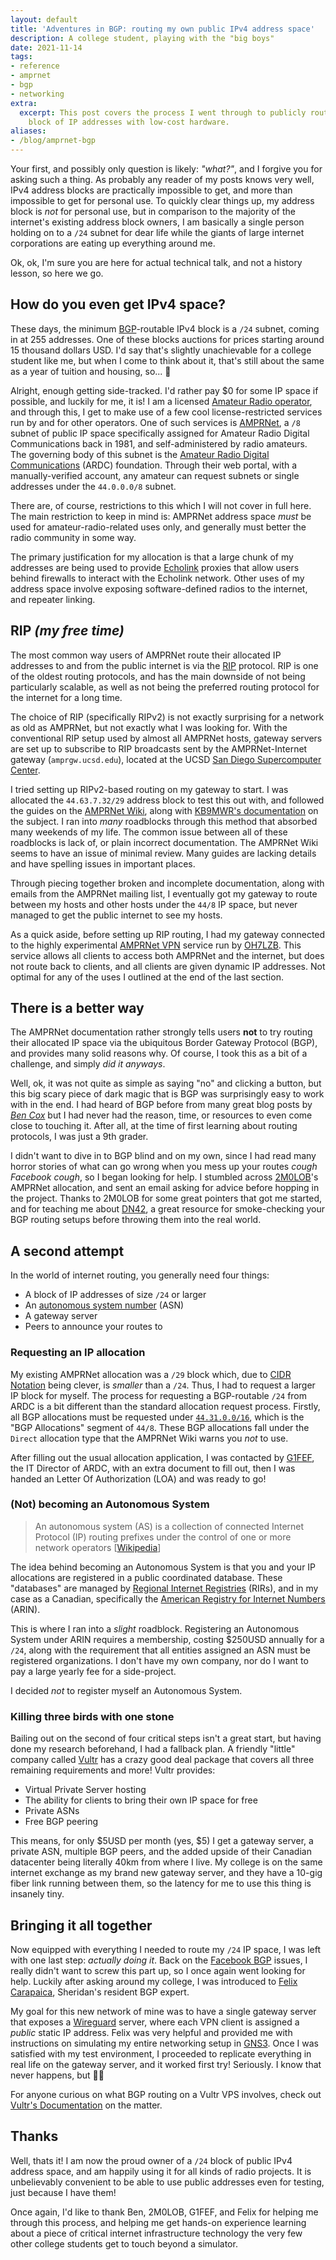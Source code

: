 ```yaml
---
layout: default
title: 'Adventures in BGP: routing my own public IPv4 address space'
description: A college student, playing with the "big boys"
date: 2021-11-14
tags:
- reference
- amprnet
- bgp
- networking
extra:
  excerpt: This post covers the process I went through to publicly route my own /24
    block of IP addresses with low-cost hardware.
aliases:
- /blog/amprnet-bgp
---
```


Your first, and possibly only question is likely: *"what?"*, and I forgive you for asking such a thing. As probably any reader of my posts knows very well, IPv4 address blocks are practically impossible to get, and more than impossible to get for personal use. To quickly clear things up, my address block is *not* for personal use, but in comparison to the majority of the internet's existing address block owners, I am basically a single person holding on to a `/24` subnet for dear life while the giants of large internet corporations are eating up everything around me.

Ok, ok, I'm sure you are here for actual technical talk, and not a history lesson, so here we go.

## How do you even get IPv4 space? 

These days, the minimum [BGP](https://en.wikipedia.org/wiki/Border_Gateway_Protocol)-routable IPv4 block is a `/24` subnet, coming in at 255 addresses. One of these blocks auctions for prices starting around 15 thousand dollars USD. I'd say that's slightly unachievable for a college student like me, but when I come to think about it, that's still about the same as a year of tuition and housing, so... :eyes:

Alright, enough getting side-tracked. I'd rather pay $0 for some IP space if possible, and luckily for me, it is! I am a licensed [Amateur Radio operator](https://en.wikipedia.org/wiki/Amateur_radio), and through this, I get to make use of a few cool license-restricted services run by and for other operators. One of such services is [AMPRNet](https://en.wikipedia.org/wiki/AMPRNet), a `/8` subnet of public IP space specifically assigned for Amateur Radio Digital Communications back in 1981, and self-administered by radio amateurs. The governing body of this subnet is the [Amateur Radio Digital Communications](https://www.ampr.org/) (ARDC) foundation. Through their web portal, with a manually-verified account, any amateur can request subnets or single addresses under the `44.0.0.0/8` subnet.

There are, of course, restrictions to this which I will not cover in full here. The main restriction to keep in mind is: AMPRNet address space *must* be used for amateur-radio-related uses only, and generally must better the radio community in some way.

The primary justification for my allocation is that a large chunk of my addresses are being used to provide [Echolink](https://secure.echolink.org/) proxies that allow users behind firewalls to interact with the Echolink network. Other uses of my address space involve exposing software-defined radios to the internet, and repeater linking.

<h2>RIP <em class="gray">(my free time)</em></h2>

The most common way users of AMPRNet route their allocated IP addresses to and from the public internet is via the [RIP](https://en.wikipedia.org/wiki/Routing_Information_Protocol) protocol. RIP is one of the oldest routing protocols, and has the main downside of not being particularly scalable, as well as not being the preferred routing protocol for the internet for a long time.

The choice of RIP (specifically RIPv2) is not exactly surprising for a network as old as AMPRNet, but not exactly what I was looking for. With the conventional RIP setup used by almost all AMPRNet hosts, gateway servers are set up to subscribe to RIP broadcasts sent by the AMPRNet-Internet gateway (`amprgw.ucsd.edu`), located at the UCSD [San Diego Supercomputer Center](https://en.wikipedia.org/wiki/San_Diego_Supercomputer_Center).

I tried setting up RIPv2-based routing on my gateway to start. I was allocated the `44.63.7.32/29` address block to test this out with, and followed the guides on the [AMPRNet Wiki](https://wiki.ampr.org/wiki/Main_Page), along with [KB9MWR's documentation](https://www.qsl.net/kb9mwr/wapr/tcpip/) on the subject. I ran into *many* roadblocks through this method that absorbed many weekends of my life. The common issue between all of these roadblocks is lack of, or plain incorrect documentation. The AMPRNet Wiki seems to have an issue of minimal review. Many guides are lacking details and have spelling issues in important places.

Through piecing together broken and incomplete documentation, along with emails from the AMPRNet mailing list, I eventually got my gateway to route between my hosts and other hosts under the `44/8` IP space, but never managed to get the public internet to see my hosts.

As a quick aside, before setting up RIP routing, I had my gateway connected to the highly experimental [AMPRNet VPN](https://wiki.ampr.org/wiki/AMPRNet_VPN) service run by [OH7LZB](https://www.qrz.com/db/OHX/OH7LZB). This service allows all clients to access both AMPRNet and the internet, but does not route back to clients, and all clients are given dynamic IP addresses. Not optimal for any of the uses I outlined at the end of the last section.

## There is a better way

The AMPRNet documentation rather strongly tells users **not** to try routing their allocated IP space via the ubiquitous Border Gateway Protocol (BGP), and provides many solid reasons why. Of course, I took this as a bit of a challenge, and simply *did it anyways*. 

Well, ok, it was not quite as simple as saying "no" and clicking a button, but this big scary piece of dark magic that is BGP was surprisingly easy to work with in the end. I had heard of BGP before from many great blog posts by [*Ben Cox*](https://benjojo.co.uk/) but I had never had the reason, time, or resources to even come close to touching it. After all, at the time of first learning about routing protocols, I was just a 9th grader.

I didn't want to dive in to BGP blind and on my own, since I had read many horror stories of what can go wrong when you mess up your routes <span class="gray"><em>cough Facebook cough</em></span>, so I began looking for help. I stumbled across [2M0LOB](https://lobi.to/)'s AMPRNet allocation, and sent an email asking for advice before hopping in the project. Thanks to 2M0LOB for some great pointers that got me started, and for teaching me about [DN42](https://dn42.eu/Home), a great resource for smoke-checking your BGP routing setups before throwing them into the real world.

## A second attempt

In the world of internet routing, you generally need four things:

- A block of IP addresses of size `/24` or larger
- An [autonomous system number](https://en.wikipedia.org/wiki/Autonomous_system_(Internet)) (ASN)
- A gateway server
- Peers to announce your routes to

### Requesting an IP allocation

My existing AMPRNet allocation was a `/29` block which, due to [CIDR Notation](https://en.wikipedia.org/wiki/Classless_Inter-Domain_Routing#CIDR_notation) being clever, is *smaller* than a `/24`. Thus, I had to request a larger IP block for myself. The process for requesting a BGP-routable `/24` from ARDC is a bit different than the standard allocation request process. Firstly, all BGP allocations must be requested under [`44.31.0.0/16`](https://portal.ampr.org/networks.php?a=region&id=162), which is the "BGP Allocations" segment of `44/8`. These BGP allocations fall under the `Direct` allocation type that the AMPRNet Wiki warns you *not* to use.

After filling out the usual allocation application, I was contacted by [G1FEF](https://g1fef.co.uk/), the IT Director of ARDC, with an extra document to fill out, then I was handed an Letter Of Authorization (LOA) and was ready to go!

### (Not) becoming an Autonomous System

> An autonomous system (AS) is a collection of connected Internet Protocol (IP) routing prefixes under the control of one or more network operators \[[Wikipedia](https://en.wikipedia.org/wiki/Autonomous_system_(Internet))\]

The idea behind becoming an Autonomous System is that you and your IP allocations are registered in a public coordinated database. These "databases" are managed by [Regional Internet Registries](https://en.wikipedia.org/wiki/Regional_Internet_registry) (RIRs), and in my case as a Canadian, specifically the [American Registry for Internet Numbers](https://en.wikipedia.org/wiki/American_Registry_for_Internet_Numbers) (ARIN). 

This is where I ran into a *slight* roadblock. Registering an Autonomous System under ARIN requires a membership, costing $250USD annually for a `/24`, along with the requirement that all entities assigned an ASN must be registered organizations. I don't have my own company, nor do I want to pay a large yearly fee for a side-project. 

I decided *not* to register myself an Autonomous System.

### Killing three birds with one stone

Bailing out on the second of four critical steps isn't a great start, but having done my research beforehand, I had a fallback plan. A friendly "little" company called [Vultr](https://www.vultr.com/) has a crazy good deal package that covers all three remaining requirements and more! Vultr provides:

- Virtual Private Server hosting
- The ability for clients to bring their own IP space for free
- Private ASNs
- Free BGP peering

This means, for only $5USD per month (yes, $5) I get a gateway server, a private ASN, multiple BGP peers, and the added upside of their Canadian datacenter being literally 40km from where I live. My college is on the same internet exchange as my brand new gateway server, and they have a 10-gig fiber link running between them, so the latency for me to use this thing is insanely tiny.

## Bringing it all together

Now equipped with everything I needed to route my `/24` IP space, I was left with one last step: *actually doing it*. Back on the [Facebook BGP](https://engineering.fb.com/2021/10/05/networking-traffic/outage-details/) issues, I really didn't want to screw this part up, so I once again went looking for help. Luckily after asking around my college, I was introduced to [Felix Carapaica](https://www.linkedin.com/in/felixgustavocarapaica/), Sheridan's resident BGP expert.

My goal for this new network of mine was to have a single gateway server that exposes a [Wireguard](https://www.wireguard.com/) server, where each VPN client is assigned a *public* static IP address. Felix was very helpful and provided me with instructions on simulating my entire networking setup in [GNS3](https://www.gns3.com/). Once I was satisfied with my test environment, I proceeded to replicate everything in real life on the gateway server, and it worked first try! Seriously. I know that never happens, but :man_shrugging:

For anyone curious on what BGP routing on a Vultr VPS involves, check out [Vultr's Documentation](https://www.vultr.com/docs/configuring-bgp-on-vultr) on the matter.

## Thanks

Well, thats it! I am now the proud owner of a `/24` block of public IPv4 address space, and am happily using it for all kinds of radio projects. It is unbelievably convenient to be able to use public addresses even for testing, just because I have them!
<!-- 
Wanting to see a real-life service using this IP space? Good news! If you are reading this article on `va3zza.com`, you are currently being served by `44.31.62.3`, one of my brand new addresses!

I also set up a bunch of monitoring software, so I can generate cool traffic and usage graphs like this:

<img src="http://mrtg.router.va3zza.com/localhost_wg0-day.png" width="100%" alt="Subnet Traffic Graph">

Check out more info about the gateway itself [here](http://router.va3zza.com/). -->

Once again, I'd like to thank Ben, 2M0LOB, G1FEF, and Felix for helping me through this process, and helping me get hands-on experience learning about a piece of critical internet infrastructure technology the very few other college students get to touch beyond a simulator.
